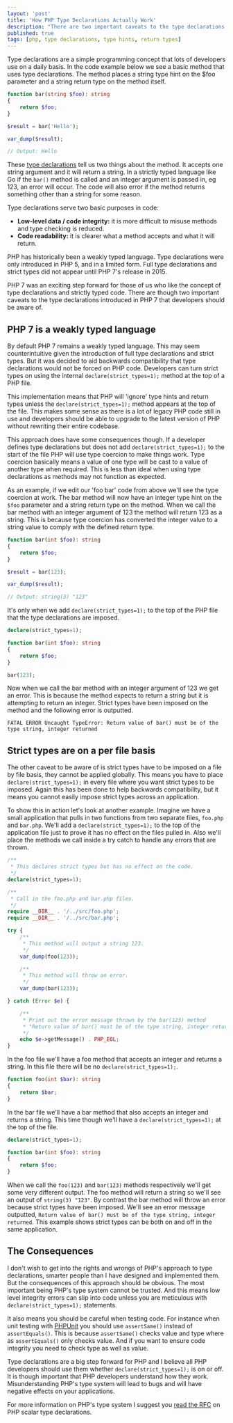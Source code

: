 ```yaml
---
layout: 'post'
title: 'How PHP Type Declarations Actually Work'
description: "There are two important caveats to the type declarations introduced in PHP 7 that developers should be aware of."
published: true
tags: [php, type declarations, type hints, return types]
---
```


Type declarations are a simple programming concept that lots of developers use on a daily basis. In the code example below we see a basic method that uses type declarations. The method places a string type hint on the $foo parameter and a string return type on the method itself.

```php
function bar(string $foo): string
{
    return $foo;
}

$result = bar('Hello');

var_dump($result);

// Output: Hello
```

These [type declarations](https://en.wikipedia.org/wiki/Declaration_(computer_programming)) tell us two things about the method. It accepts one string argument and it will return a string. In a strictly typed language like Go if the `bar()` method is called and an integer argument is passed in, eg 123, an error will occur. The code will also error if the method returns something other than a string for some reason.

Type declarations serve two basic purposes in code:

- **Low-level data / code integrity:** it is more difficult to misuse methods and type checking is reduced.
- **Code readability:** it is clearer what a method accepts and what it will return.

PHP has historically been a weakly typed language. Type declarations were only introduced in PHP 5, and in a limited form. Full type declarations and strict types did not appear until PHP 7's release in 2015.

PHP 7 was an exciting step forward for those of us who like the concept of type declarations and strictly typed code. There are though two important caveats to the type declarations introduced in PHP 7 that developers should be aware of.

## PHP 7 is a weakly typed language

By default PHP 7 remains a weakly typed language. This may seem counterintuitive given the introduction of full type declarations and strict types. But it was decided to aid backwards compatibility that type declarations would not be forced on PHP code. Developers can turn strict types on using the internal `declare(strict_types=1);` method at the top of a PHP file.

This implementation means that PHP will 'ignore' type hints and return types unless the `declare(strict_types=1);` method appears at the top of the file. This makes some sense as there is a lot of legacy PHP code still in use and developers should be able to upgrade to the latest version of PHP without rewriting their entire codebase.

This approach does have some consequences though. If a developer defines type declarations but does not add `declare(strict_types=1);` to the start of the file PHP will use type coercion to make things work. Type coercion basically means a value of one type will be cast to a value of another type when required. This is less than ideal when using type declarations as methods may not function as expected.

As an example, if we edit our 'foo bar' code from above we'll see the type coercion at work. The bar method will now have an integer type hint on the `$foo` parameter and a string return type on the method. When we call the bar method with an integer argument of 123 the method will return 123 as a string. This is because type coercion has converted the integer value to a string value to comply with the defined return type.

```php
function bar(int $foo): string
{
    return $foo;
}

$result = bar(123);

var_dump($result);

// Output: string(3) "123"
```

It's only when we add `declare(strict_types=1);` to the top of the PHP file that the type declarations are imposed.

```php
declare(strict_types=1);

function bar(int $foo): string
{
    return $foo;
}

bar(123);
```

Now when we call the bar method with an integer argument of 123 we get an error. This is because the method expects to return a string but it is attempting to return an integer. Strict types have been imposed on the method and the following error is outputted.

```
FATAL ERROR Uncaught TypeError: Return value of bar() must be of the type string, integer returned
```

## Strict types are on a per file basis

The other caveat to be aware of is strict types have to be imposed on a file by file basis, they cannot be applied globally. This means you have to place `declare(strict_types=1);` in every file where you want strict types to be imposed. Again this has been done to help backwards compatibility, but it means you cannot easily impose strict types across an application.

To show this in action let's look at another example. Imagine we have a small application that pulls in two functions from two separate files, `foo.php` and `bar.php`. We'll add a `declare(strict_types=1);` to the top of the application file just to prove it has no effect on the files pulled in. Also we'll place the methods we call inside a try catch to handle any errors that are thrown.

```php
/**
 * This declares strict types but has no effect on the code.
 */
declare(strict_types=1);

/**
 * Call in the foo.php and bar.php files.
 */
require __DIR__ . '/../src/foo.php';
require __DIR__ . '/../src/bar.php';

try {
    /**
     * This method will output a string 123.
     */
    var_dump(foo(123));

    /**
     * This method will throw an error.
     */
    var_dump(bar(123));

} catch (Error $e) {

    /**
     * Print out the error message thrown by the bar(123) method
     * "Return value of bar() must be of the type string, integer returned"
     */
    echo $e->getMessage() . PHP_EOL;
}
```

In the foo file we'll have a foo method that accepts an integer and returns a string. In this file there will be no `declare(strict_types=1);`.

```php
function foo(int $bar): string
{
    return $bar;
}
```

In the bar file we'll have a bar method that also accepts an integer and returns a string. This time though we'll have a `declare(strict_types=1);` at the top of the file.

```php
declare(strict_types=1);

function bar(int $foo): string
{
    return $foo;
}
```

When we call the `foo(123)` and `bar(123)` methods respectively we'll get some very different output. The foo method will return a string so we'll see an output of `string(3) "123"`. By contrast the bar method will throw an error because strict types have been imposed. We'll see an error message outputted, `Return value of bar() must be of the type string, integer returned`. This example shows strict types can be both on and off in the same application.

## The Consequences

I don't wish to get into the rights and wrongs of PHP's approach to type declarations, smarter people than I have designed and implemented them. But the consequences of this approach should be obvious. The most important being PHP's type system cannot be trusted. And this means low level integrity errors can slip into code unless you are meticulous with `declare(strict_types=1);` statements.

It also means you should be careful when testing code. For instance when unit testing with [PHPUnit](https://phpunit.de/manual/6.5/en/appendixes.assertions.html#appendixes.assertions.assertSame) you should use `assertSame()` instead of `assertEquals()`. This is because `assertSame()` checks value and type where as `assertEquals()` only checks value. And if you want to ensure code integrity you need to check type as well as value.

Type declarations are a big step forward for PHP and I believe all PHP developers should use them whether `declare(strict_types=1);` is on or off. It is though important that PHP developers understand how they work. Misunderstanding PHP's type system will lead to bugs and will have negative effects on your applications.

For more information on PHP's type system I suggest you [read the RFC](https://wiki.php.net/rfc/scalar_type_hints_v5) on PHP scalar type declarations.
